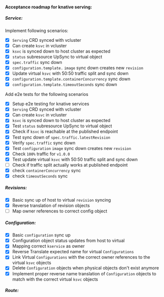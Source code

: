 #### Acceptance roadmap for knative serving:

##### Service:
Implement following scenarios:
- [x] `Serving` CRD synced with vcluster
- [x] Can create `ksvc` in vcluster
- [x] `ksvc` is synced down to host cluster as expected
- [x] `status` subresource UpSync to virtual object
- [x] `spec.traffic` sync down
- [x] `configuration.template.` `image` sync down creates new `revision`
- [x] Update virtual `ksvc` with 50:50 traffic split and sync down
- [x] `configuration.template.containerConcurrency` sync down
- [x] `configuration.template.timeoutSeconds` sync down

Add e2e tests for the following scenarios
- [x] Setup e2e testing for knative services
- [x] `Serving` CRD synced with vcluster
- [x] Can create `ksvc` in vcluster
- [x] `ksvc` is synced down to host cluster as expected
- [x] Test `status` subresource UpSync to virtual object
- [x] Check if `ksvc` is reachable at the published endpoint
- [x] Test sync down of `spec.traffic.latestRevision`
- [x] Verify `spec.traffic` sync down
- [x] Test `configuration` `image` sync down creates new `revision`
- [x] Check `100%` traffic for `v1.0.0`
- [x] Test update virtual `ksvc` with 50:50 traffic split and sync down
- [ ] Check if traffic split actually works at published endpoint
- [x] check `containerConcurrency` sync
- [x] check `timeoutSeconds` sync

##### Revisions:
- [x] Basic sync up of host to virtual `revision` syncing
- [x] Reverse translation of revision objects
- [ ] Map owner references to correct config object

##### Configuration:
- [x] Basic `configuration` sync up
- [x] Configuration object status updates from host to virtual
- [x] Mapping correct `kservice` as owner
- [x] Reverse Translate expected name for virtual `Configurations`
- [x] Link Virtual `Configurations` with the correct owner references to the virtual `ksvc` objects
- [x] Delete `Configuration` objects when physical objects don't exist anymore
- [x] Implement proper reverse name translation of `Configuration` objects to match with the correct virtual `ksvc` objects

##### Route:
